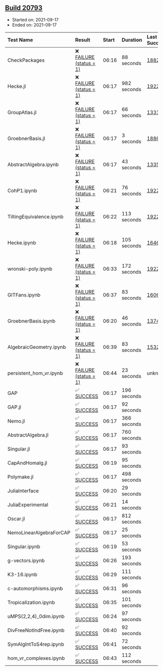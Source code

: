 ## [Build 20793](https://oscarci.mathematik.uni-kl.de/job/oscar/20793/)

* Started on: 2021-09-17
* Ended on: 2021-09-17

| Test Name    | Result | Start | Duration | Last Success | First Failure |
|:-------------|:-------|:------|:---------|:-------------|:--------------|
| CheckPackages | ❌ [FAILURE (status = 1)](https://oscarci.mathematik.uni-kl.de/job/oscar/20793/artifact/logs/build-20793/CheckPackages.log) | 06:16 | 88 seconds | [18822](https://oscarci.mathematik.uni-kl.de/job/oscar/18822/) | [18823](https://oscarci.mathematik.uni-kl.de/job/oscar/18823/) |
| Hecke.jl | ❌ [FAILURE (status = 1)](https://oscarci.mathematik.uni-kl.de/job/oscar/20793/artifact/logs/build-20793/Hecke.jl.log) | 06:17 | 982 seconds | [19222](https://oscarci.mathematik.uni-kl.de/job/oscar/19222/) | [20152](https://oscarci.mathematik.uni-kl.de/job/oscar/20152/) |
| GroupAtlas.jl | ❌ [FAILURE (status = 1)](https://oscarci.mathematik.uni-kl.de/job/oscar/20793/artifact/logs/build-20793/GroupAtlas.jl.log) | 06:17 | 66 seconds | [13311](https://oscarci.mathematik.uni-kl.de/job/oscar/13311/) | [13312](https://oscarci.mathematik.uni-kl.de/job/oscar/13312/) |
| GroebnerBasis.jl | ❌ [FAILURE (status = 1)](https://oscarci.mathematik.uni-kl.de/job/oscar/20793/artifact/logs/build-20793/GroebnerBasis.jl.log) | 06:17 | 3 seconds | [18864](https://oscarci.mathematik.uni-kl.de/job/oscar/18864/) | [18865](https://oscarci.mathematik.uni-kl.de/job/oscar/18865/) |
| AbstractAlgebra.ipynb | ❌ [FAILURE (status = 1)](https://oscarci.mathematik.uni-kl.de/job/oscar/20793/artifact/logs/build-20793/AbstractAlgebra.ipynb.log) | 06:17 | 43 seconds | [13355](https://oscarci.mathematik.uni-kl.de/job/oscar/13355/) | [13356](https://oscarci.mathematik.uni-kl.de/job/oscar/13356/) |
| CohP1.ipynb | ❌ [FAILURE (status = 1)](https://oscarci.mathematik.uni-kl.de/job/oscar/20793/artifact/logs/build-20793/CohP1.ipynb.log) | 06:21 | 76 seconds | [19222](https://oscarci.mathematik.uni-kl.de/job/oscar/19222/) | [20152](https://oscarci.mathematik.uni-kl.de/job/oscar/20152/) |
| TiltingEquivalence.ipynb | ❌ [FAILURE (status = 1)](https://oscarci.mathematik.uni-kl.de/job/oscar/20793/artifact/logs/build-20793/TiltingEquivalence.ipynb.log) | 06:22 | 113 seconds | [19222](https://oscarci.mathematik.uni-kl.de/job/oscar/19222/) | [20152](https://oscarci.mathematik.uni-kl.de/job/oscar/20152/) |
| Hecke.ipynb | ❌ [FAILURE (status = 1)](https://oscarci.mathematik.uni-kl.de/job/oscar/20793/artifact/logs/build-20793/Hecke.ipynb.log) | 06:18 | 105 seconds | [16463](https://oscarci.mathematik.uni-kl.de/job/oscar/16463/) | [16464](https://oscarci.mathematik.uni-kl.de/job/oscar/16464/) |
| wronski-poly.ipynb | ❌ [FAILURE (status = 1)](https://oscarci.mathematik.uni-kl.de/job/oscar/20793/artifact/logs/build-20793/wronski-poly.ipynb.log) | 06:33 | 172 seconds | [19222](https://oscarci.mathematik.uni-kl.de/job/oscar/19222/) | [20152](https://oscarci.mathematik.uni-kl.de/job/oscar/20152/) |
| GITFans.ipynb | ❌ [FAILURE (status = 1)](https://oscarci.mathematik.uni-kl.de/job/oscar/20793/artifact/logs/build-20793/GITFans.ipynb.log) | 06:37 | 83 seconds | [16068](https://oscarci.mathematik.uni-kl.de/job/oscar/16068/) | [16069](https://oscarci.mathematik.uni-kl.de/job/oscar/16069/) |
| GroebnerBasis.ipynb | ❌ [FAILURE (status = 1)](https://oscarci.mathematik.uni-kl.de/job/oscar/20793/artifact/logs/build-20793/GroebnerBasis.ipynb.log) | 06:20 | 46 seconds | [13748](https://oscarci.mathematik.uni-kl.de/job/oscar/13748/) | [13749](https://oscarci.mathematik.uni-kl.de/job/oscar/13749/) |
| AlgebraicGeometry.ipynb | ❌ [FAILURE (status = 1)](https://oscarci.mathematik.uni-kl.de/job/oscar/20793/artifact/logs/build-20793/AlgebraicGeometry.ipynb.log) | 06:39 | 83 seconds | [15322](https://oscarci.mathematik.uni-kl.de/job/oscar/15322/) | [15323](https://oscarci.mathematik.uni-kl.de/job/oscar/15323/) |
| persistent_hom_vr.ipynb | ❌ [FAILURE (status = 1)](https://oscarci.mathematik.uni-kl.de/job/oscar/20793/artifact/logs/build-20793/persistent_hom_vr.ipynb.log) | 06:44 | 23 seconds | unknown | unknown |
| GAP | ✅ [SUCCESS](https://oscarci.mathematik.uni-kl.de/job/oscar/20793/artifact/logs/build-20793/GAP.log) | 06:17 | 196 seconds |  |  |
| GAP.jl | ✅ [SUCCESS](https://oscarci.mathematik.uni-kl.de/job/oscar/20793/artifact/logs/build-20793/GAP.jl.log) | 06:17 | 92 seconds |  |  |
| Nemo.jl | ✅ [SUCCESS](https://oscarci.mathematik.uni-kl.de/job/oscar/20793/artifact/logs/build-20793/Nemo.jl.log) | 06:17 | 366 seconds |  |  |
| AbstractAlgebra.jl | ✅ [SUCCESS](https://oscarci.mathematik.uni-kl.de/job/oscar/20793/artifact/logs/build-20793/AbstractAlgebra.jl.log) | 06:17 | 760 seconds |  |  |
| Singular.jl | ✅ [SUCCESS](https://oscarci.mathematik.uni-kl.de/job/oscar/20793/artifact/logs/build-20793/Singular.jl.log) | 06:17 | 93 seconds |  |  |
| CapAndHomalg.jl | ✅ [SUCCESS](https://oscarci.mathematik.uni-kl.de/job/oscar/20793/artifact/logs/build-20793/CapAndHomalg.jl.log) | 06:19 | 95 seconds |  |  |
| Polymake.jl | ✅ [SUCCESS](https://oscarci.mathematik.uni-kl.de/job/oscar/20793/artifact/logs/build-20793/Polymake.jl.log) | 06:17 | 498 seconds |  |  |
| JuliaInterface | ✅ [SUCCESS](https://oscarci.mathematik.uni-kl.de/job/oscar/20793/artifact/logs/build-20793/JuliaInterface.log) | 06:20 | 29 seconds |  |  |
| JuliaExperimental | ✅ [SUCCESS](https://oscarci.mathematik.uni-kl.de/job/oscar/20793/artifact/logs/build-20793/JuliaExperimental.log) | 06:21 | 14 seconds |  |  |
| Oscar.jl | ✅ [SUCCESS](https://oscarci.mathematik.uni-kl.de/job/oscar/20793/artifact/logs/build-20793/Oscar.jl.log) | 06:17 | 812 seconds |  |  |
| NemoLinearAlgebraForCAP | ✅ [SUCCESS](https://oscarci.mathematik.uni-kl.de/job/oscar/20793/artifact/logs/build-20793/NemoLinearAlgebraForCAP.log) | 06:17 | 25 seconds |  |  |
| Singular.ipynb | ✅ [SUCCESS](https://oscarci.mathematik.uni-kl.de/job/oscar/20793/artifact/logs/build-20793/Singular.ipynb.log) | 06:19 | 53 seconds |  |  |
| g-vectors.ipynb | ✅ [SUCCESS](https://oscarci.mathematik.uni-kl.de/job/oscar/20793/artifact/logs/build-20793/g-vectors.ipynb.log) | 06:26 | 193 seconds |  |  |
| K3-16.ipynb | ✅ [SUCCESS](https://oscarci.mathematik.uni-kl.de/job/oscar/20793/artifact/logs/build-20793/K3-16.ipynb.log) | 06:29 | 111 seconds |  |  |
| c-automorphisms.ipynb | ✅ [SUCCESS](https://oscarci.mathematik.uni-kl.de/job/oscar/20793/artifact/logs/build-20793/c-automorphisms.ipynb.log) | 06:31 | 96 seconds |  |  |
| Tropicalization.ipynb | ✅ [SUCCESS](https://oscarci.mathematik.uni-kl.de/job/oscar/20793/artifact/logs/build-20793/Tropicalization.ipynb.log) | 06:35 | 101 seconds |  |  |
| uMPS(2,2,4)_0dim.ipynb | ✅ [SUCCESS](https://oscarci.mathematik.uni-kl.de/job/oscar/20793/artifact/logs/build-20793/uMPS-2-2-4-_0dim.ipynb.log) | 06:24 | 97 seconds |  |  |
| DivFreeNotIndFree.ipynb | ✅ [SUCCESS](https://oscarci.mathematik.uni-kl.de/job/oscar/20793/artifact/logs/build-20793/DivFreeNotIndFree.ipynb.log) | 06:40 | 92 seconds |  |  |
| SymAlgIntToS4rep.ipynb | ✅ [SUCCESS](https://oscarci.mathematik.uni-kl.de/job/oscar/20793/artifact/logs/build-20793/SymAlgIntToS4rep.ipynb.log) | 06:41 | 72 seconds |  |  |
| hom_vr_complexes.ipynb | ✅ [SUCCESS](https://oscarci.mathematik.uni-kl.de/job/oscar/20793/artifact/logs/build-20793/hom_vr_complexes.ipynb.log) | 06:43 | 112 seconds |  |  |
